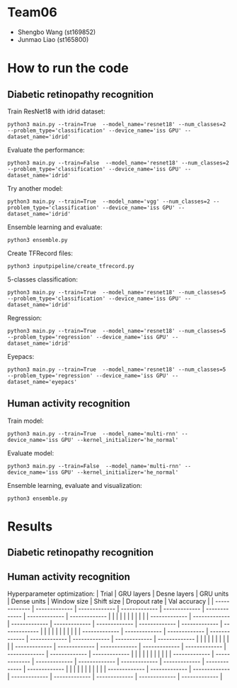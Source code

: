 # Team06
- Shengbo Wang (st169852)
- Junmao Liao (st165800)

# How to run the code
## Diabetic retinopathy recognition
Train ResNet18 with idrid dataset:

`python3 main.py --train=True  --model_name='resnet18' --num_classes=2 --problem_type='classification' --device_name='iss GPU' --dataset_name='idrid'`

Evaluate the performance:

`python3 main.py --train=False  --model_name='resnet18' --num_classes=2 --problem_type='classification' --device_name='iss GPU' --dataset_name='idrid'`

Try another model:

`python3 main.py --train=True  --model_name='vgg' --num_classes=2 --problem_type='classification' --device_name='iss GPU' --dataset_name='idrid'`

Ensemble learning and evaluate:

`python3 ensemble.py`

Create TFRecord files:

`python3 inputpipeline/create_tfrecord.py`

5-classes classification:

`python3 main.py --train=True  --model_name='resnet18' --num_classes=5 --problem_type='classification' --device_name='iss GPU' --dataset_name='idrid'`

Regression:

`python3 main.py --train=True  --model_name='resnet18' --num_classes=5 --problem_type='regression' --device_name='iss GPU' --dataset_name='idrid'`

Eyepacs:

`python3 main.py --train=True  --model_name='resnet18' --num_classes=5 --problem_type='regression' --device_name='iss GPU' --dataset_name='eyepacs'`


## Human activity recognition
Train model:

`python3 main.py --train=True  --model_name='multi-rnn' --device_name='iss GPU' --kernel_initializer='he_normal'`

Evaluate model:

`python3 main.py --train=False  --model_name='multi-rnn' --device_name='iss GPU' --kernel_initializer='he_normal'`

Ensemble learning, evaluate and visualization:

`python3 ensemble.py`

# Results
## Diabetic retinopathy recognition






## Human activity recognition

Hyperparameter optimization:
| Trial  | GRU layers | Desne layers  | GRU units | Dense units  | Window size | Shift size  | Dropout rate | Val accuracy |
| ------------- | ------------- | ------------- | ------------- | ------------- | ------------- | ------------- | ------------- |
|   |   |   |   |   |   |   |   |
| ------------- | ------------- | ------------- | ------------- | ------------- | ------------- | ------------- | ------------- |
|   |   |   |   |   |   |   |   |
| ------------- | ------------- | ------------- | ------------- | ------------- | ------------- | ------------- | ------------- |
|   |   |   |   |   |   |   |   |
| ------------- | ------------- | ------------- | ------------- | ------------- | ------------- | ------------- | ------------- |
|   |   |   |   |   |   |   |   |
| ------------- | ------------- | ------------- | ------------- | ------------- | ------------- | ------------- | ------------- |
|   |   |   |   |   |   |   |   |
| ------------- | ------------- | ------------- | ------------- | ------------- | ------------- | ------------- | ------------- |


